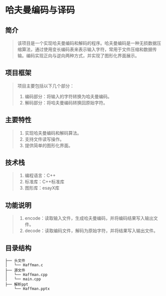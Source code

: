 # 哈夫曼编码与译码
## 简介
> 该项目是一个实现哈夫曼编码和解码的程序。哈夫曼编码是一种无损数据压缩算法，通过使用变长编码表来表示输入字符，常用于文件压缩和数据传输。编码实现正向与逆向两种方式，并实现了图形化界面展示。
## 项目框架
> 项目主要包括以下几个部分：
> 1. 编码部分：将输入的字符转换为哈夫曼编码。
> 2. 解码部分：将哈夫曼编码转换回原始字符。
## 主要特性
> 1. 实现哈夫曼编码和解码算法。
> 2. 支持文件读写操作。
> 3. 提供简单的图形化界面。
## 技术栈
> 1. 编程语言：C++
> 2. 标准库：C++标准库
> 3. 图形库：esayX库
## 功能说明
> 1. encode：读取输入文件，生成哈夫曼编码，并将编码结果写入输出文件。
> 2. decode：读取编码文件，解码为原始字符，并将结果写入输出文件。
## 目录结构
```
├── 头文件
│   └── Haffman.c
├── 源文件
│   └── Haffman.cpp
│   └── main.cpp
├── 解析ppt
    └── Haffman.pptx
```
